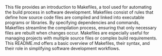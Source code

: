This file provides an introduction to Makefiles, a tool used for automating the build process in software development. Makefiles consist of rules that define how source code files are compiled and linked into executable programs or libraries. By specifying dependencies and commands, Makefiles streamline the compilation process, ensuring that only necessary files are rebuilt when changes occur. Makefiles are especially useful for managing projects with multiple source files or complex build requirements. This README.md offers a basic overview of Makefiles, their syntax, and their role in simplifying software development workflows.
